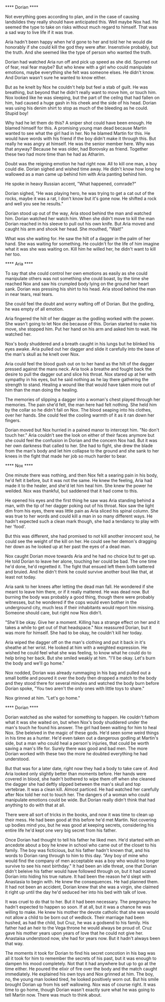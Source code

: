 **** Dorian ****

Not everything goes according to plan, and in the case of causing landslides they really should have anticipated this.  Well maybe Nox had.  He seemed the type to take on risks without much regard to himself.  That was a sad way to live life if it was true.

Aria hadn't been happy when he'd gone to her and told her he would die honorably if she could kill the god they were after.  Insenstivie probably, but the truth.  And she seemed like the type of person who wanted the truth.  

Dorian had watched Aria run off and pick up speed as she did.  Spurred out of fear, real fear maybe?  But who knew with a girl who could manipulate emotions, maybe everything she felt was someone elses.  He didn't know.  And Dorian wasn't sure he wanted to know either. 

But as he knelt by Nox he couldn't help but feel a stab of guilt.  He was breathing, but beyond that he didn't really want to move him, or touch him.  Nox looked like he was sleeping, but the part of the ceilng that had fallen on him, had caused a huge gash in his cheek and the side of his head.  Dorian was using his denim shirt to stop as much of the bleeding as he could.  Stupid boy! 

Why had he let them do this?  A sniper shot could have been enough.  He blamed himself for this.  A promising young man dead because Martin wanted to see what the girl had in her.  No he blamed Martin for this.  He would have words with his friend if the boy didn't make it through this.  But really he was angry at himself.  He was the senior member here.  Why was that anyway?  Because he was older, had Borovsky as friend.  Together these two had more time than he had as Atharim.

Doubt was the reigning emotion he had right now.  All to kill one man, a boy could die.  Dorian sighed and wished time away.  He didn't know how long he wallowed as a man came up behind him with Aria panting behind him.  

He spoke in heavy Russian accent, "What happened, comrade?"

Dorian sighed, "He was playing hero, he was trying to get a cat out of the rocks, maybe it was a rat, I don't know but it's gone now.  He shifted a rock and well you see he results."

Dorian stood up out of the way, Aria stood behind the man and watched him.  Dorian watched her watch him.  When she didn't move to kill the man Dorian reached in his sleeve to pull out his own knife.  But Aria moved and caught his arm and shook her head.  She mouthed, "Wait!"

What was she waiting for.  He saw the hilt of a dagger in the palm of her hand.  She was waiting for something.  He couldn't for the life of him imagine what it was she was waiting on.  Kill him he willed her, he didn't want to kill her too.

**** Aria ****

To say that she could control her own emotions as easily as she could manipulate others was not something she could boast, by the time she reached Nox and saw his crumpled body lying on the ground her heart sank.  Dorian was pressing his shirt to his head.  Aria stood behind the man in near tears, real tears.  

She could feel the doubt and worry wafting off of Dorian.  But the godling, he was empty of all emotion.  

Aria fingered the hilt of her dagger as the godling worked with the power.  She wasn't going to let Nox die because of this.  Dorian started to make his move, she stopped him.  Put her hand on his arm and asked him to wait.  He watched her.

Nox's body shuddered and a breath caught in his lungs but he blinked his eyes awake.  Aria pulled out her dagger and slide it carefully into the base of the man's skull as he knelt over Nox.

Aria could feel the blood gush out on to her hand as the hilt of the dagger pressed against the mans neck.  Aria took a breathe and fought back the desire to pull the dagger out and slice his throat.  Nox stared up at her with sympathy in his eyes, but he said nothing as he lay there gathering the strength to stand.  Healing a wound like that would have taken more out of him than the man doing the healing.  

The memories of slipping a dagger into a woman's chest played through her memories.  The pain she'd felt, the man here had felt nothing.  She held him by the collar so he didn't fall on Nox.  The blood seaping into his clothes, over her hands.  She could feel the cooling warmth of it as it ran down her fingers.  

Dorian moved but Nox hurried in a pained manor to intercept him.  "No don't touch her."  Aria couldn't see the look on either of their faces anymore but she could feel the confusion in Dorian and the concern Nox had.  But it was her own darkness that called to her.  She had to fight, she drew the blade from the man's body and let him collapse to the ground and she sank to her knees in the fight that made her job so much harder to bear.

**** Nox ****

One minute there was nothing, and then Nox felt a searing pain in his body, he'd felt it before, but it was not the same.  He knew the feeling, Aria had made it to the healer, and she'd let him heal him.  She knew the power he weilded.  Nox was thankful, but saddened that it had come to this.  

He opened his eyes and the first thing he saw was Aria standing behind a man, with the tip of her dagger poking out of his throat.  Nox saw the light dim from his eyes, there was little pain as Aria sliced his spinal column.  She was true to her words and could kill a man in so many different ways.  He hadn't expected such a clean mark though, she had a tendancy to play with her 'food'.

But this was different, she had promised to not kill another innocent soul, he could see the weight of the kill on her.  He could see her demon's dragging her down as he looked up at her past the eyes of a dead man.  

Nox caught Dorian move towards Aria and he had no choice but to get up.  He told Dorian to leave her alone, touching her could be bad.  The one time he'd done, he'd regretted it.  The fight that ensued left them both battered and bruied.  And he didn't think he could survive another bout like that, at least not today.

Aria sank to her knees after letting the dead man fall.  He wondered if she meant to leave him there, or if it really mattered.  He was dead now.  But burning the body was probably a good thing, though there were probably witnesses, but he wondered if the cops would even bother in the underground city, much less if their inhabitants would report him missing. Someone should care, but right now Nox didn't.

"She'll be okay.  Give her a moment.  Killing has a strange effect on her and it takes a while to get out of that headspace."  Nox reassured Dorian, but it was more for himself.  She had to be okay, he couldn't kill her today.

Aria wiped the dagger off on the man's clothing and put it back in it's sheathe at her wrist.  He looked at him with a weighted expression.  He wished he could feel what she was feeling, to know what he could do to help bring her back.  But she smiled weakly at him.  "I'll be okay.  Let's burn the body and we'll go home."

Nox nodded, Dorian was already rummaging in his bag and pulled out a small bottle and poured it over the body then dropped a match to the body and they stood there for several minutes and watched the body burn before Dorian spoke, "You two aren't the only ones with little toys to share."

Nox grinned at him.  "Let's go home."

**** Dorian ****

Dorian watched as she waited for something to happen.  He couldn't fathom what it was she waited on, but when Nox's body shuddered under the man's touch he found his answer.  The girl had been waiting for him to heal Nox.  She beleived in the magic of these gods.  He'd seen some weird things in his time as a hunter.  He'd even taken out a dangerous godling at Martin's side, but a man who could heal a person's injuries, that could be worth saving a man's life for.  Surely there was good and bad men.  The more Dorian worked with these two the more he doubted everything he had understood.

But that was for a later date, right now they had a body to take care of.  And Aria looked only slightly better than moments before.  Her hands were covered in blood, she hadn't bothered to wipe them off when she cleaned the dagger she had deftly slipped between the man's skull and top vertebrae.  It was a clean kill.  Almost particed.  He had watched her carefully after Nox told her not to touch her.  The dangers of a woman who could manipulate emotions could be wide.  But  Dorian really didn't think that had anything to do with that at all.

There were all sort of tricks in the books, and now it was time to clean up their mess.  He had been good at this before he'd met Martin.  Not covering up bodies mind you, but he was good at keeping secrets, considering his entire life he'd kept one very big secret from his father.  

Once Dorian had thought to tell his father he liked men.  He'd started with an ancedote about a boy he knew in school who came out of the closet to his family.  The boy was ficticious, but his father hadn't known that, and his words to Dorian rang through to him to this day.  "Any boy of mine who would find the company of men acceptable was a boy who would no longer survive to see his next birthday."  It had been an idle threat, one that Dorian didn't beleive his father would have followed through on, but it had scared Dorian into hiding his true nature.  It had been the reason he'd slept with Anastasia to begin with.  He knew the consequences.  He had planned them.  It had not been an accident, Dorian knew that she was a virgin, she claimed it right up until the day he'd seduced her into his bed with talk of love.  

It was cruel to do that to her.  But it had been necessary.  The pregnancy he hadn't expected to happen so soon.  If at all, but it was a chance he was willing to make.  He knew his mother the devote catholic that she was would not allow a child to be born out of wedlock.  Their marriage had been hushed, as had the child, but Cruz, he was a godsend to his family.  His father had an heir to the Vega throne he would always be proud of.   Cruz gave his mother years upon years of love that he could not give her.  Anastaisa understood now, she had for years now.  But it hadn't always been that way.  

The moments it took for Dorian to find his secret concotion in his bag was all it took for him to remember the secrets of his past, but it was enough to dampen his mood completely.  Not that it had anywhere but up to go at the time either.  He poured the elixir of fire over the body and the match caught immediately.  He explained his own toys and Nox grinned at him.  The boy, no, the young man looked tired, he looked positively worn out.  But his smile brought Dorian up from his self wallowing.  Nox was of course right.  It was time to go home, though Dorian wasn't exactly sure what he was going to tell Martin now.  There was much to think about.

